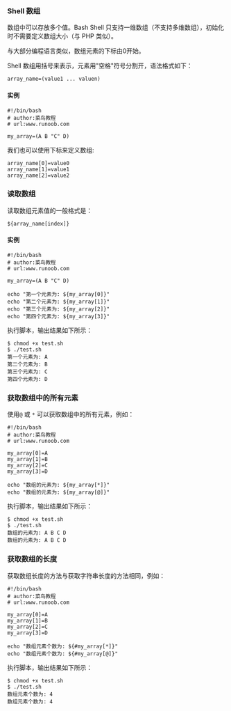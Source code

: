 ### Shell 数组
数组中可以存放多个值。Bash Shell 只支持一维数组（不支持多维数组），初始化时不需要定义数组大小（与 PHP 类似）。

与大部分编程语言类似，数组元素的下标由0开始。

Shell 数组用括号来表示，元素用"空格"符号分割开，语法格式如下：
```
array_name=(value1 ... valuen)
```
#### 实例
```
#!/bin/bash
# author:菜鸟教程
# url:www.runoob.com

my_array=(A B "C" D)
```
我们也可以使用下标来定义数组:
```
array_name[0]=value0
array_name[1]=value1
array_name[2]=value2
```
### 读取数组
读取数组元素值的一般格式是：
```
${array_name[index]}
```
#### 实例
```
#!/bin/bash
# author:菜鸟教程
# url:www.runoob.com

my_array=(A B "C" D)

echo "第一个元素为: ${my_array[0]}"
echo "第二个元素为: ${my_array[1]}"
echo "第三个元素为: ${my_array[2]}"
echo "第四个元素为: ${my_array[3]}"
```
执行脚本，输出结果如下所示：
```
$ chmod +x test.sh
$ ./test.sh
第一个元素为: A
第二个元素为: B
第三个元素为: C
第四个元素为: D
```

### 获取数组中的所有元素
使用`@` 或 `*` 可以获取数组中的所有元素，例如：
```
#!/bin/bash
# author:菜鸟教程
# url:www.runoob.com

my_array[0]=A
my_array[1]=B
my_array[2]=C
my_array[3]=D

echo "数组的元素为: ${my_array[*]}"
echo "数组的元素为: ${my_array[@]}"
```
执行脚本，输出结果如下所示：
```
$ chmod +x test.sh
$ ./test.sh
数组的元素为: A B C D
数组的元素为: A B C D
```

### 获取数组的长度
获取数组长度的方法与获取字符串长度的方法相同，例如：
```
#!/bin/bash
# author:菜鸟教程
# url:www.runoob.com

my_array[0]=A
my_array[1]=B
my_array[2]=C
my_array[3]=D

echo "数组元素个数为: ${#my_array[*]}"
echo "数组元素个数为: ${#my_array[@]}"
```
执行脚本，输出结果如下所示：
```
$ chmod +x test.sh
$ ./test.sh
数组元素个数为: 4
数组元素个数为: 4
```
